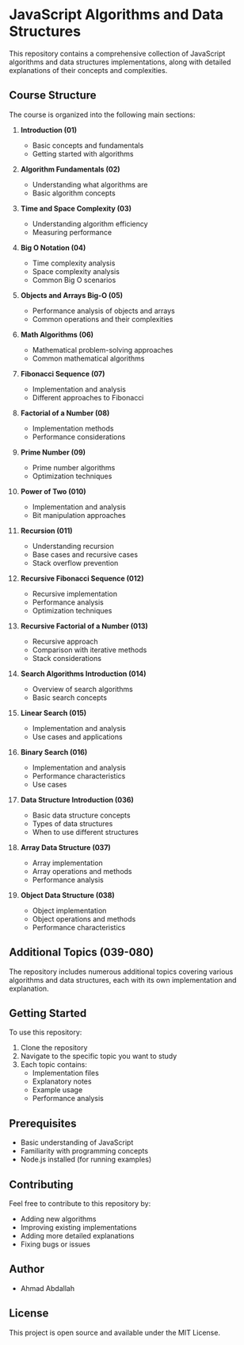 # JavaScript Algorithms and Data Structures

This repository contains a comprehensive collection of JavaScript algorithms and data structures implementations, along with detailed explanations of their concepts and complexities.

## Course Structure

The course is organized into the following main sections:

1. **Introduction (01)**

   - Basic concepts and fundamentals
   - Getting started with algorithms

2. **Algorithm Fundamentals (02)**

   - Understanding what algorithms are
   - Basic algorithm concepts

3. **Time and Space Complexity (03)**

   - Understanding algorithm efficiency
   - Measuring performance

4. **Big O Notation (04)**

   - Time complexity analysis
   - Space complexity analysis
   - Common Big O scenarios

5. **Objects and Arrays Big-O (05)**

   - Performance analysis of objects and arrays
   - Common operations and their complexities

6. **Math Algorithms (06)**

   - Mathematical problem-solving approaches
   - Common mathematical algorithms

7. **Fibonacci Sequence (07)**

   - Implementation and analysis
   - Different approaches to Fibonacci

8. **Factorial of a Number (08)**

   - Implementation methods
   - Performance considerations

9. **Prime Number (09)**

   - Prime number algorithms
   - Optimization techniques

10. **Power of Two (010)**

    - Implementation and analysis
    - Bit manipulation approaches

11. **Recursion (011)**

    - Understanding recursion
    - Base cases and recursive cases
    - Stack overflow prevention

12. **Recursive Fibonacci Sequence (012)**

    - Recursive implementation
    - Performance analysis
    - Optimization techniques

13. **Recursive Factorial of a Number (013)**

    - Recursive approach
    - Comparison with iterative methods
    - Stack considerations

14. **Search Algorithms Introduction (014)**

    - Overview of search algorithms
    - Basic search concepts

15. **Linear Search (015)**

    - Implementation and analysis
    - Use cases and applications

16. **Binary Search (016)**

    - Implementation and analysis
    - Performance characteristics
    - Use cases

17. **Data Structure Introduction (036)**

    - Basic data structure concepts
    - Types of data structures
    - When to use different structures

18. **Array Data Structure (037)**

    - Array implementation
    - Array operations and methods
    - Performance analysis

19. **Object Data Structure (038)**
    - Object implementation
    - Object operations and methods
    - Performance characteristics

## Additional Topics (039-080)

The repository includes numerous additional topics covering various algorithms and data structures, each with its own implementation and explanation.

## Getting Started

To use this repository:

1. Clone the repository
2. Navigate to the specific topic you want to study
3. Each topic contains:
   - Implementation files
   - Explanatory notes
   - Example usage
   - Performance analysis

## Prerequisites

- Basic understanding of JavaScript
- Familiarity with programming concepts
- Node.js installed (for running examples)

## Contributing

Feel free to contribute to this repository by:

- Adding new algorithms
- Improving existing implementations
- Adding more detailed explanations
- Fixing bugs or issues

## Author
- Ahmad Abdallah

## License

This project is open source and available under the MIT License.
